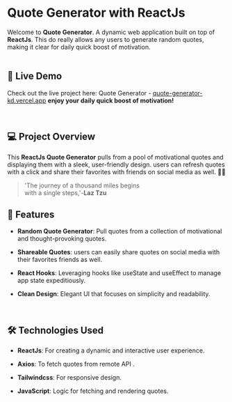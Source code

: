 # Quote Generator with ReactJs

Welcome to **Quote Generator**. A dynamic web application built on top of **ReactJs**. This do really allows any users to generate random quotes, making it clear for daily quick boost of motivation.  
<br/>

## 🌟 Live Demo

Check out the live project here: Quote Generator - [quote-generator-kd.vercel.app](quote-generator-kd.vercel.app) **enjoy your daily quick boost of motivation!**

<br/>

## 💻 Project Overview

This **ReactJs Quote Generator** pulls from a pool of motivational quotes and displaying them with a sleek, user-friendly design. users can refresh quotes with a click and share their favorites with friends on social media as well. 🥇🥉

> 'The journey of a thousand miles begins <br/>
 with a single steps,'-**Laz Tzu** 


## 🚀 Features

- **Random Quote Generator**: Pull quotes from a collection of motivational and thought-provoking quotes.

- **Shareable Quotes**: users can easily share quotes on social media with their favorites friends  as well.

- **React Hooks**: Leveraging hooks like useState and useEffect to manage app state expeditiously.

- **Clean Design**: Elegant UI that focuses on simplicity and readability.

<br/>

## 🛠 Technologies Used

- **ReactJs**: For creating a dynamic and interactive user experience.

- **Axios**: To fetch quotes from remote API  .

- **Tailwindcss**: For responsive design.

- **JavaScript**: Logic for fetching and rendering quotes.
